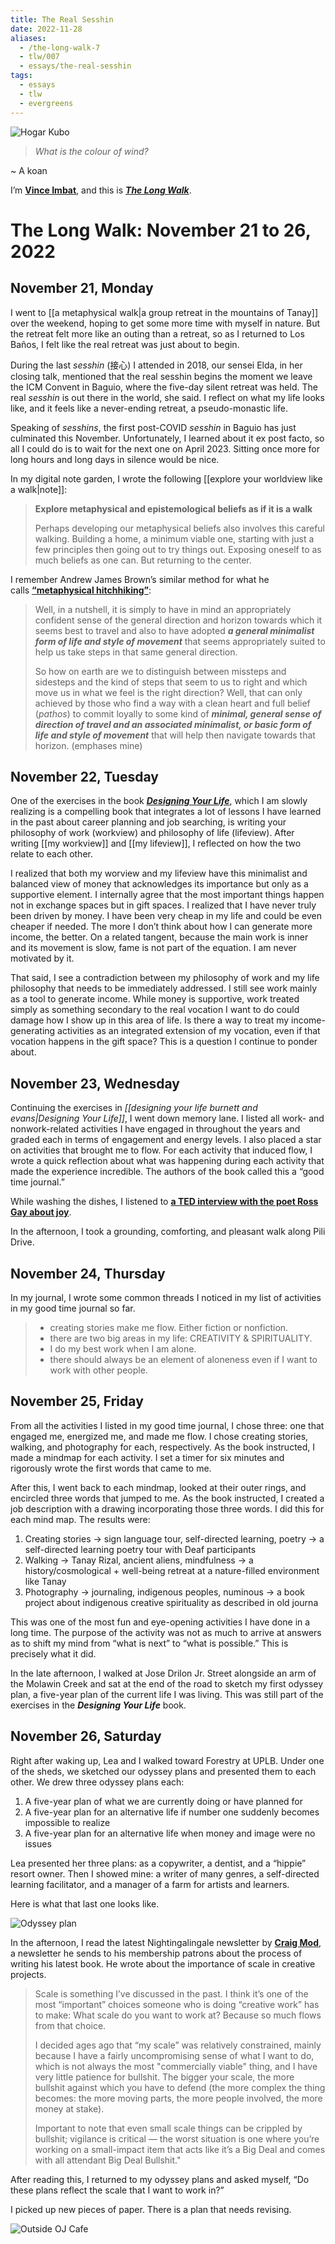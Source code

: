 ```yaml
---
title: The Real Sesshin
date: 2022-11-28
aliases:
  - /the-long-walk-7
  - tlw/007
  - essays/the-real-sesshin
tags:
  - essays
  - tlw
  - evergreens
---
```

![Hogar Kubo](Hogar-kubo.jpg)

> _What is the colour of wind?_

~ A koan

I’m **[Vince Imbat](https://vinceimbat.com/)**, and this is _**[The Long Walk](https://vinceimbat.substack.com/)**_.

# The Long Walk: November 21 to 26, 2022

## November 21, Monday

I went to [[a metaphysical walk|a group retreat in the mountains of Tanay]] over the weekend, hoping to get some more time with myself in nature. But the retreat felt more like an outing than a retreat, so as I returned to Los Baños, I felt like the real retreat was just about to begin.

During the last _sesshin_ (接心) I attended in 2018, our sensei Elda, in her closing talk, mentioned that the real sesshin begins the moment we leave the ICM Convent in Baguio, where the five-day silent retreat was held. The real _sesshin_ is out there in the world, she said. I reflect on what my life looks like, and it feels like a never-ending retreat, a pseudo-monastic life.

Speaking of _sesshins_, the first post-COVID _sesshin_ in Baguio has just culminated this November. Unfortunately, I learned about it ex post facto, so all I could do is to wait for the next one on April 2023. Sitting once more for long hours and long days in silence would be nice.

In my digital note garden, I wrote the following [[explore your worldview like a walk|note]]:

> **Explore metaphysical and epistemological beliefs as if it is a walk**
> 
> Perhaps developing our metaphysical beliefs also involves this careful walking. Building a home, a minimum viable one, starting with just a few principles then going out to try things out. Exposing oneself to as much beliefs as one can. But returning to the center.

I remember Andrew James Brown’s similar method for what he calls **[“metaphysical hitchhiking”](http://andrewjbrown.blogspot.com/2020/12/steps-not-steps-promises-and-art-of.html)**:

> Well, in a nutshell, it is simply to have in mind an appropriately confident sense of the general direction and horizon towards which it seems best to travel and also to have adopted _**a general minimalist form of life and style of movement**_ that seems appropriately suited to help us take steps in that same general direction.
> 
> So how on earth are we to distinguish between missteps and sidesteps and the kind of steps that seem to us to right and which move us in what we feel is the right direction? Well, that can only achieved by those who find a way with a clean heart and full belief (_pathos_) to commit loyally to some kind of _**minimal, general sense of direction of travel and an associated minimalist, or basic form of life and style of movement**_ that will help then navigate towards that horizon. (emphases mine)

## November 22, Tuesday

One of the exercises in the book _**[Designing Your Life](https://designingyour.life/the-book/)**_, which I am slowly realizing is a compelling book that integrates a lot of lessons I have learned in the past about career planning and job searching, is writing your philosophy of work (workview) and philosophy of life (lifeview). After writing [[my workview]] and [[my lifeview]], I reflected on how the two relate to each other.

I realized that both my worview and my lifeview have this minimalist and balanced view of money that acknowledges its importance but only as a supportive element. I internally agree that the most important things happen not in exchange spaces but in gift spaces. I realized that I have never truly been driven by money. I have been very cheap in my life and could be even cheaper if needed. The more I don’t think about how I can generate more income, the better. On a related tangent, because the main work is inner and its movement is slow, fame is not part of the equation. I am never motivated by it.

That said, I see a contradiction between my philosophy of work and my life philosophy that needs to be immediately addressed. I still see work mainly as a tool to generate income. While money is supportive, work treated simply as something secondary to the real vocation I want to do could damage how I show up in this area of life. Is there a way to treat my income-generating activities as an integrated extension of my vocation, even if that vocation happens in the gift space? This is a question I continue to ponder about.

## November 23, Wednesday

Continuing the exercises in *[[designing your life burnett and evans|Designing Your Life]]*, I went down memory lane. I listed all work- and nonwork-related activities I have engaged in throughout the years and graded each in terms of engagement and energy levels. I also placed a star on activities that brought me to flow. For each activity that induced flow, I wrote a quick reflection about what was happening during each activity that made the experience incredible. The authors of the book called this a “good time journal.”

While washing the dishes, I listened to **[a TED interview with the poet Ross Gay about joy](https://podcasts.apple.com/us/podcast/the-ted-interview/id1437306870?i=1000584059525&utm_source=substack&utm_medium=email)**.

In the afternoon, I took a grounding, comforting, and pleasant walk along Pili Drive.

## November 24, Thursday

In my journal, I wrote some common threads I noticed in my list of activities in my good time journal so far.

> -   creating stories make me flow. Either fiction or nonfiction.
> -   there are two big areas in my life: CREATIVITY & SPIRITUALITY.
> -   I do my best work when I am alone.
> -   there should always be an element of aloneness even if I want to work with other people.

## November 25, Friday

From all the activities I listed in my good time journal, I chose three: one that engaged me, energized me, and made me flow. I chose creating stories, walking, and photography for each, respectively. As the book instructed, I made a mindmap for each activity. I set a timer for six minutes and rigorously wrote the first words that came to me.

After this, I went back to each mindmap, looked at their outer rings, and encircled three words that jumped to me. As the book instructed, I created a job description with a drawing incorporating those three words. I did this for each mind map. The results were:

1.  Creating stories -> sign language tour, self-directed learning, poetry -> a self-directed learning poetry tour with Deaf participants
2.  Walking -> Tanay Rizal, ancient aliens, mindfulness -> a history/cosmological + well-being retreat at a nature-filled environment like Tanay
3.  Photography -> journaling, indigenous peoples, numinous -> a book project about indigenous creative spirituality as described in old journa

This was one of the most fun and eye-opening activities I have done in a long time. The purpose of the activity was not as much to arrive at answers as to shift my mind from “what is next” to “what is possible.” This is precisely what it did.

In the late afternoon, I walked at Jose Drilon Jr. Street alongside an arm of the Molawin Creek and sat at the end of the road to sketch my first odyssey plan, a five-year plan of the current life I was living. This was still part of the exercises in the _**Designing Your Life**_ book.

## November 26, Saturday

Right after waking up, Lea and I walked toward Forestry at UPLB. Under one of the sheds, we sketched our odyssey plans and presented them to each other. We drew three odyssey plans each:

1.  A five-year plan of what we are currently doing or have planned for
2.  A five-year plan for an alternative life if number one suddenly becomes impossible to realize
3.  A five-year plan for an alternative life when money and image were no issues

Lea presented her three plans: as a copywriter, a dentist, and a “hippie” resort owner. Then I showed mine: a writer of many genres, a self-directed learning facilitator, and a manager of a farm for artists and learners.

Here is what that last one looks like.

![Odyssey plan](odyssey-plan-3.jpg)

In the afternoon, I read the latest Nightingalingale newsletter by **[Craig Mod](https://craigmod.com/)**, a newsletter he sends to his membership patrons about the process of writing his latest book. He wrote about the importance of scale in creative projects.

> Scale is something I’ve discussed in the past. I think it’s one of the most “important” choices someone who is doing “creative work” has to make: What scale do you want to work at? Because so much flows from that choice.
> 
> I decided ages ago that “my scale” was relatively constrained, mainly because I have a fairly uncompromising sense of what I want to do, which is not always the most "commercially viable" thing, and I have very little patience for bullshit. The bigger your scale, the more bullshit against which you have to defend (the more complex the thing becomes: the more moving parts, the more people involved, the more money at stake).
> 
> Important to note that even small scale things can be crippled by bullshit; vigilance is critical — the worst situation is one where you’re working on a small-impact item that acts like it’s a Big Deal and comes with all attendant Big Deal Bullshit."

After reading this, I returned to my odyssey plans and asked myself, “Do these plans reflect the scale that I want to work in?”

I picked up new pieces of paper. There is a plan that needs revising.

![Outside OJ Cafe](OJ-cafe.jpg)